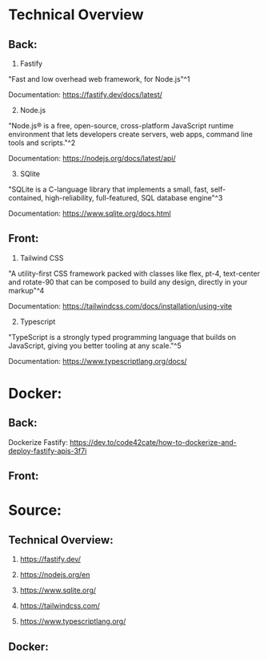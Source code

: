 # Technical Overview

## Back:

1) Fastify

"Fast and low overhead web framework, for Node.js"^1

Documentation: https://fastify.dev/docs/latest/

2) Node.js

"Node.js® is a free, open-source, cross-platform JavaScript runtime environment that lets developers create servers, web apps, command line tools and scripts."^2

Documentation: https://nodejs.org/docs/latest/api/

3) SQlite

"SQLite is a C-language library that implements a small, fast, self-contained, high-reliability, full-featured, SQL database engine"^3

Documentation: https://www.sqlite.org/docs.html

## Front:

1) Tailwind CSS

"A utility-first CSS framework packed with classes like flex, pt-4, text-center and rotate-90 that can be composed to build any design, directly in your markup"^4

Documentation: https://tailwindcss.com/docs/installation/using-vite

2) Typescript

"TypeScript is a strongly typed programming language that builds on JavaScript, giving you better tooling at any scale."^5

Documentation: https://www.typescriptlang.org/docs/

# Docker:

## Back:

Dockerize Fastify: https://dev.to/code42cate/how-to-dockerize-and-deploy-fastify-apis-3f7i

## Front:

# Source:

## Technical Overview: 

1) https://fastify.dev/

2) https://nodejs.org/en

3) https://www.sqlite.org/

4) https://tailwindcss.com/

5) https://www.typescriptlang.org/


## Docker:


